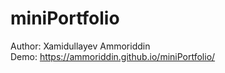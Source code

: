 # miniPortfolio
Author: Xamidullayev Ammoriddin
<br>
Demo: https://ammoriddin.github.io/miniPortfolio/
